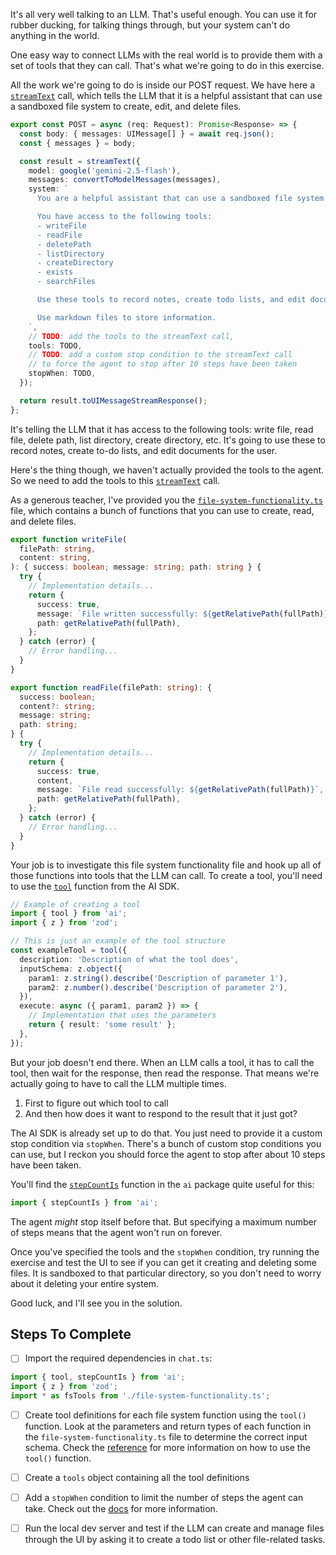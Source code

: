 It's all very well talking to an LLM. That's useful enough. You can use it for rubber ducking, for talking things through, but your system can't do anything in the world.

One easy way to connect LLMs with the real world is to provide them with a set of tools that they can call. That's what we're going to do in this exercise.

All the work we're going to do is inside our POST request. We have here a [`streamText`](./api/chat.ts) call, which tells the LLM that it is a helpful assistant that can use a sandboxed file system to create, edit, and delete files.

```ts
export const POST = async (req: Request): Promise<Response> => {
  const body: { messages: UIMessage[] } = await req.json();
  const { messages } = body;

  const result = streamText({
    model: google('gemini-2.5-flash'),
    messages: convertToModelMessages(messages),
    system: `
      You are a helpful assistant that can use a sandboxed file system to create, edit and delete files.

      You have access to the following tools:
      - writeFile
      - readFile
      - deletePath
      - listDirectory
      - createDirectory
      - exists
      - searchFiles

      Use these tools to record notes, create todo lists, and edit documents for the user.

      Use markdown files to store information.
    `,
    // TODO: add the tools to the streamText call,
    tools: TODO,
    // TODO: add a custom stop condition to the streamText call
    // to force the agent to stop after 10 steps have been taken
    stopWhen: TODO,
  });

  return result.toUIMessageStreamResponse();
};
```

It's telling the LLM that it has access to the following tools: write file, read file, delete path, list directory, create directory, etc. It's going to use these to record notes, create to-do lists, and edit documents for the user.

Here's the thing though, we haven't actually provided the tools to the agent. So we need to add the tools to this [`streamText`](./api/chat.ts) call.

As a generous teacher, I've provided you the [`file-system-functionality.ts`](./api/file-system-functionality.ts) file, which contains a bunch of functions that you can use to create, read, and delete files.

```ts
export function writeFile(
  filePath: string,
  content: string,
): { success: boolean; message: string; path: string } {
  try {
    // Implementation details...
    return {
      success: true,
      message: `File written successfully: ${getRelativePath(fullPath)}`,
      path: getRelativePath(fullPath),
    };
  } catch (error) {
    // Error handling...
  }
}

export function readFile(filePath: string): {
  success: boolean;
  content?: string;
  message: string;
  path: string;
} {
  try {
    // Implementation details...
    return {
      success: true,
      content,
      message: `File read successfully: ${getRelativePath(fullPath)}`,
      path: getRelativePath(fullPath),
    };
  } catch (error) {
    // Error handling...
  }
}
```

Your job is to investigate this file system functionality file and hook up all of those functions into tools that the LLM can call. To create a tool, you'll need to use the [`tool`](./api/chat.ts) function from the AI SDK.

```ts
// Example of creating a tool
import { tool } from 'ai';
import { z } from 'zod';

// This is just an example of the tool structure
const exampleTool = tool({
  description: 'Description of what the tool does',
  inputSchema: z.object({
    param1: z.string().describe('Description of parameter 1'),
    param2: z.number().describe('Description of parameter 2'),
  }),
  execute: async ({ param1, param2 }) => {
    // Implementation that uses the parameters
    return { result: 'some result' };
  },
});
```

But your job doesn't end there. When an LLM calls a tool, it has to call the tool, then wait for the response, then read the response. That means we're actually going to have to call the LLM multiple times.

1. First to figure out which tool to call
2. And then how does it want to respond to the result that it just got?

The AI SDK is already set up to do that. You just need to provide it a custom stop condition via `stopWhen`. There's a bunch of custom stop conditions you can use, but I reckon you should force the agent to stop after about 10 steps have been taken.

You'll find the [`stepCountIs`](./api/chat.ts) function in the `ai` package quite useful for this:

```ts
import { stepCountIs } from 'ai';
```

The agent _might_ stop itself before that. But specifying a maximum number of steps means that the agent won't run on forever.

Once you've specified the tools and the `stopWhen` condition, try running the exercise and test the UI to see if you can get it creating and deleting some files. It is sandboxed to that particular directory, so you don't need to worry about it deleting your entire system.

Good luck, and I'll see you in the solution.

## Steps To Complete

- [ ] Import the required dependencies in `chat.ts`:

```ts
import { tool, stepCountIs } from 'ai';
import { z } from 'zod';
import * as fsTools from './file-system-functionality.ts';
```

- [ ] Create tool definitions for each file system function using the `tool()` function. Look at the parameters and return types of each function in the `file-system-functionality.ts` file to determine the correct input schema. Check the [reference](/exercises/99-reference/99.02-defining-tools/explainer/readme.md) for more information on how to use the `tool()` function.

- [ ] Create a `tools` object containing all the tool definitions

- [ ] Add a `stopWhen` condition to limit the number of steps the agent can take. Check out the [docs](https://ai-sdk.dev/docs/ai-sdk-core/tools-and-tool-calling#multi-step-calls-using-stopwhen) for more information.

- [ ] Run the local dev server and test if the LLM can create and manage files through the UI by asking it to create a todo list or other file-related tasks.
